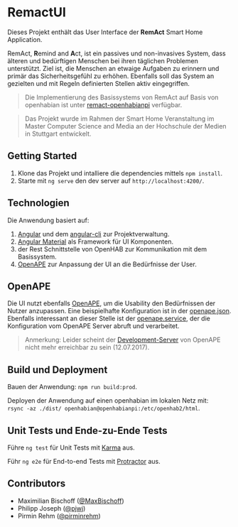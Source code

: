 # RemactUI
Dieses Projekt enthält das User Interface der **RemAct** Smart Home Application. 

RemAct, **R**emind and **A**ct, ist ein passives und non-invasives System, dass älteren und bedürftigen Menschen bei ihren täglichen Problemen unterstützt. Ziel ist, die Menschen an etwaige Aufgaben zu erinnern und primär das Sicherheitsgefühl zu erhöhen. Ebenfalls soll das System an gezielten und mit Regeln definierten Stellen aktiv eingegriffen.

> Die Implementierung des Basissystems von RemAct auf Basis von openhabian ist unter [remact-openhabianpi](https://github.com/pfecht/remact-openhabianpi/) verfügbar.

> Das Projekt wurde im Rahmen der Smart Home Veranstaltung im Master Computer Science and Media an der Hochschule der Medien in Stuttgart entwickelt.

## Getting Started
1. Klone das Projekt und intalliere die dependencies mittels `npm install`.
2. Starte mit `ng serve` den dev server auf `http://localhost:4200/`.

## Technologien
Die Anwendung basiert auf:

1. [Angular](https://angular.io) und dem [angular-cli](https://github.com/angular/angular-cli) zur Projektverwaltung. 
2. [Angular Material](https://material.angular.io/) als Framework für UI Komponenten.
3. der Rest Schnittstelle von OpenHAB zur Kommunikation mit dem Basissystem. 
4. [OpenAPE](#openape) zur Anpassung der UI an die Bedürfnisse der User. 

## OpenAPE
Die UI nutzt ebenfalls [OpenAPE](https://github.com/REMEXLabs/OpenAPE), um die Usability den Bedürfnissen der Nutzer anzupassen. Eine beispielhafte Konfiguration ist in der [openape.json](https://github.com/pfecht/remact-ui/blob/master/openape-data.json). Ebenfalls interessant an dieser Stelle ist der [openape.service](https://github.com/pfecht/remact-ui/blob/master/src/app/shared/openape.service.ts), der die Konfiguration vom OpenAPE Server abruft und verarbeitet.

> Anmerkung: Leider scheint der [Development-Server](http://dev.openape.gpii.eu:8080/) von OpenAPE nicht mehr erreichbar zu sein (12.07.2017).

## Build und Deployment
Bauen der Anwendung: `npm run build:prod`.

Deployen der Anwendung auf einen openhabian im lokalen Netz mit:  
`rsync -az ./dist/ openhabian@openhabianpi:/etc/openhab2/html`.

## Unit Tests und Ende-zu-Ende Tests
Führe `ng test` für Unit Tests mit [Karma](https://karma-runner.github.io) aus.

Führ `ng e2e` für End-to-end Tests mit [Protractor](http://www.protractortest.org/) aus.

## Contributors

* Maximilian Bischoff ([@MaxBischoff](https://github.com/MaxBischoff))
* Philipp Joseph ([@pjwj](https://github.com/pjwj))
* Pirmin Rehm ([@pirminrehm](https://github.com/pirminrehm))
